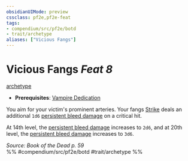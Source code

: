```yaml
---
obsidianUIMode: preview
cssclass: pf2e,pf2e-feat
tags:
- compendium/src/pf2e/botd
- trait/archetype
aliases: ["Vicious Fangs"]
---
```

# Vicious Fangs  *Feat 8*  
[archetype](rules/traits/archetype.md "Archetype Feat Trait")  

- **Prerequisites**: [Vampire Dedication](compendium/feats/vampire-dedication-botd.md)

You aim for your victim's prominent arteries. Your fangs [Strike](rules/actions/strike.md) deals an additional `1d6` [persistent bleed damage](rules/conditions.md#Persistent%20Damage) on a critical hit.

At 14th level, the [persistent bleed damage](rules/conditions.md#Persistent%20Damage) increases to `2d6`, and at 20th level, the [persistent bleed damage](rules/conditions.md#Persistent%20Damage) increases to `3d6`.

*Source: Book of the Dead p. 59*  
%% #compendium/src/pf2e/botd #trait/archetype %%